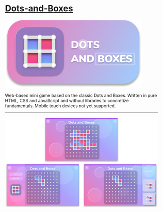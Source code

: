 # [Dots-and-Boxes](https://michaeltr7.github.io/Dots-and-Boxes/)

[<img src="./Preview Images/Logo Banner.png" width = "450">](https://michaeltr7.github.io/Dots-and-Boxes/)

Web-based mini game based on the classic Dots and Boxes. Written in pure HTML, CSS and JavaScript and without libraries to concretize fundamentals. Mobile touch devices not yet supported.


<hr>

[<img src="./Preview Images/Dots and Boxes Game Preview.png" width = "1000">](https://michaeltr7.github.io/Dots-and-Boxes/)

